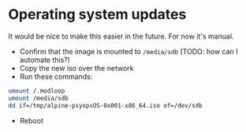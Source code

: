 # Operating system updates

It would be nice to make this easier in the future.
For now it's manual.

- Confirm that the image is mounted to `/media/sdb` (TODO: how can I automate this?)
- Copy the new iso over the network
- Run these commands:

```sh
umount /.modloop
umount /media/sdb
dd if=/tmp/alpine-psyopsOS-0x001-x86_64.iso of=/dev/sdb
```

- Reboot
